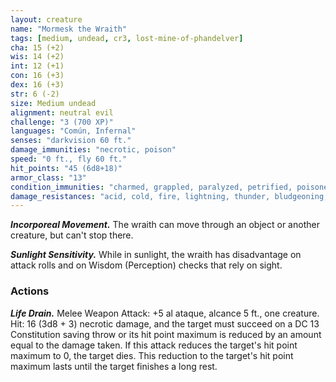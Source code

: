 ```yaml
---
layout: creature
name: "Mormesk the Wraith"
tags: [medium, undead, cr3, lost-mine-of-phandelver]
cha: 15 (+2)
wis: 14 (+2)
int: 12 (+1)
con: 16 (+3)
dex: 16 (+3)
str: 6 (-2)
size: Medium undead
alignment: neutral evil
challenge: "3 (700 XP)"
languages: "Común, Infernal"
senses: "darkvision 60 ft."
damage_immunities: "necrotic, poison"
speed: "0 ft., fly 60 ft."
hit_points: "45 (6d8+18)"
armor_class: "13"
condition_immunities: "charmed, grappled, paralyzed, petrified, poisoned, prone, restrained"
damage_resistances: "acid, cold, fire, lightning, thunder, bludgeoning, piercing, and slashing from nonmagical weapons that aren't silvered"
---
```


***Incorporeal Movement.*** The wraith can move through an object or another creature, but can't stop there.

***Sunlight Sensitivity.*** While in sunlight, the wraith has disadvantage on attack rolls and on Wisdom (Perception) checks that rely on sight.

### Actions

***Life Drain.*** Melee Weapon Attack: +5 al ataque, alcance 5 ft., one creature. Hit: 16 (3d8 + 3) necrotic damage, and the target must succeed on a DC 13 Constitution saving throw or its hit point maximum is reduced by an amount equal to the damage taken. If this attack reduces the target's hit point maximum to 0, the target dies. This reduction to the target's hit point maximum lasts until the target finishes a long rest.